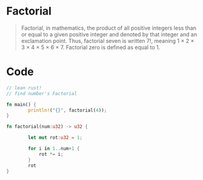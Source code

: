 # Factorial

> Factorial, in mathematics, the product of all positive integers less than or equal to a given positive integer and denoted by that integer and an exclamation point. Thus, factorial seven is written 7!, meaning 1 × 2 × 3 × 4 × 5 × 6 × 7. Factorial zero is defined as equal to 1.

# Code

```rust
// lean rust!
// find number's Factorial

fn main() {
        println!("{}", factorial(4));
}

fn factorial(num:u32) -> u32 {

        let mut rot:u32 = 1;

        for i in 1..num+1 {
            rot *= i;
        }
        rot
}
```

